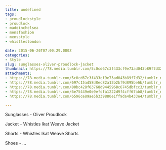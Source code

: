 ```yaml
---
title: undefined
tags:
- proudlockstyle
- proudlock
- madeinchelsea
- mensfashion
- mensstyle
- whistleslondon

date: 2015-06-26T07:00:29.000Z
categories:
- Style
slug: sunglasses-oliver-proudlock-jacket
thumbnail: https://78.media.tumblr.com/5c0cd67c3f433cf9e73ad043b89f7d32/tumblr_nqb1yvZS2s1rhrm24o3_540.jpg
attachments:
- https://78.media.tumblr.com/5c0cd67c3f433cf9e73ad043b89f7d32/tumblr_nqb1yvZS2s1rhrm24o3_1280.jpg
- https://78.media.tumblr.com/697c15ad58d8ec82a13b2bf9d895be6b/tumblr_nqb1yvZS2s1rhrm24o1_1280.jpg
- https://78.media.tumblr.com/80bc428f63768d9445968c6745dbfcc3/tumblr_nqb1yvZS2s1rhrm24o4_1280.jpg
- https://78.media.tumblr.com/6e75449e0e9efcfa1222d9f4cff67ab8/tumblr_nqb1yvZS2s1rhrm24o5_1280.jpg
- https://78.media.tumblr.com/6596ce89ae5b339880e1ff9da4b433e4/tumblr_nqb1yvZS2s1rhrm24o6_1280.jpg

---
```


Sunglasses - Oliver Proudlock 

  Jacket -  Whistles Ikat Weave Jacket 

  Shorts - Whistles Ikat Weave Shorts 

 Shoes - ...
